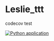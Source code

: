 # Leslie_ttt
codecov test

[![Python application](https://github.com/LiuKang-11/Leslie_ttt/actions/workflows/python-app.yml/badge.svg)](https://github.com/LiuKang-11/Leslie_ttt/actions/workflows/python-app.yml)
